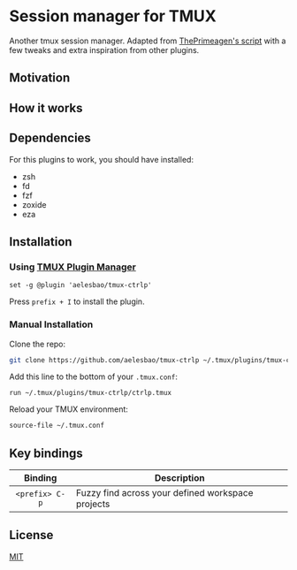 # Session manager for TMUX

Another tmux session manager. Adapted from [ThePrimeagen's script] with a few
tweaks and extra inspiration from other plugins.

## Motivation

## How it works

## Dependencies

For this plugins to work, you should have installed:

- zsh
- fd
- fzf
- zoxide
- eza

## Installation

### Using [TMUX Plugin Manager](https://github.com/tmux-plugins/tpm)

```tmux
set -g @plugin 'aelesbao/tmux-ctrlp'
```

Press `prefix + I` to install the plugin.

### Manual Installation

Clone the repo:

```sh
git clone https://github.com/aelesbao/tmux-ctrlp ~/.tmux/plugins/tmux-ctrlp
```

Add this line to the bottom of your `.tmux.conf`:

```tmux
run ~/.tmux/plugins/tmux-ctrlp/ctrlp.tmux
```

Reload your TMUX environment:

```sh
source-file ~/.tmux.conf
```

## Key bindings


| Binding | Description |
|:-------:|-------------|
| `<prefix> C-p` | Fuzzy find across your defined workspace projects |

## License

[MIT](LICENSE.md)

[ThePrimeagen's script]: https://github.com/ThePrimeagen/.dotfiles/blob/master/bin/.local/scripts/tmux-sessionizer
